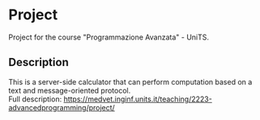 # Project

Project for the course "Programmazione Avanzata" - UniTS.

## Description
This is a server-side calculator that can perform computation based on a text and message-oriented protocol. <br>
Full description: https://medvet.inginf.units.it/teaching/2223-advancedprogramming/project/